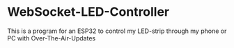 # WebSocket-LED-Controller

This is a program for an ESP32 to control my LED-strip through my phone or PC with Over-The-Air-Updates
